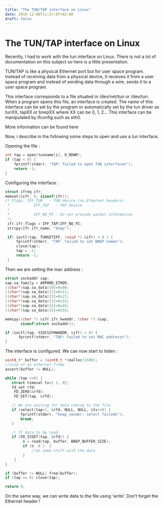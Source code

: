 ```yaml
---
title: "The TUN/TAP interface on Linux"
date: 2010-12-08T11:27:07+02:00
draft: false
---
```


# The TUN/TAP interface on Linux

Recently, I had to work with the tun interface on Linux. There is not a lot of documentation on this subject so here is a little presentation.

TUN/TAP is like a physical Ethernet port but for user space program. Instead of receiving data from a physical device, it receives it from a user space program and instead of sending data through a wire, sends it to a user space program.

This interface corresponds to a file situated in /dev/net/tun or /dev/tun. When a program opens this file, an interface is created. The name of this interface can be set by the program or automatically set by the tun driver as tunXX, tapXX or bnepXX where XX can be 0, 1, 2… This interface can be manipulated by ifconfig such as eth0.

More information can be found here

Now, i describe in the following some steps to open and use a tun interface.

Opening the file :

```c
int tap = open(tunname[i], O_RDWR);
if (tap < 0) {
    fprintf(stderr, "TAP: failed to open TUN interfacen");
    return -1;
}
```

Configuring the interface :

```c
struct ifreq ifr;
memset(&ifr, 0, sizeof(ifr));
/* Flags: IFF_TUN   - TUN device (no Ethernet headers)
 *           IFF_TAP   - TAP device
 *
 *           IFF_NO_PI - Do not provide packet information
 */
 ifr.ifr_flags = IFF_TAP|IFF_NO_PI;
 strcpy(ifr.ifr_name, "bnep");

 if( ioctl(tap, TUNSETIFF, (void *) &ifr) < 0 ) {
     fprintf(stderr, "TAP: failed to set BNEP namen");
     close(tap);
     tap = -1;
     return -1;
 }
```

Then we are setting the mac address :

```c
struct sockaddr sap;
sap.sa_family = ARPHRD_ETHER;
((char*)sap.sa_data)[0]=0x00;
((char*)sap.sa_data)[1]=0x11;
((char*)sap.sa_data)[2]=0x22;
((char*)sap.sa_data)[3]=0x33;
((char*)sap.sa_data)[4]=0x44;
((char*)sap.sa_data)[5]=0x55;

memcpy((char *) &ifr.ifr_hwaddr, (char *) &sap,
       sizeof(struct sockaddr));

if (ioctl(tap, SIOCSIFHWADDR, &ifr) < 0) {
      fprintf(stderr, "TAP: failed to set MAC addressn");
}
```

The interface is configured. We can now start to listen :

```c
uint8_t* buffer = (uint8_t *)malloc(1500);
//size of an ethernet frame
assert(buffer != NULL);

while (tap >=0) {
   struct timeval tv={ 1, 0};
   fd_set rfd;
    FD_ZERO(&rfd);
    FD_SET(tap, &rfd);

   // We are waiting for data coming to the file
   if (select(tap+1, &rfd, NULL, NULL, &tv)<0) {
       fprintf(stderr, "bnep_sender: select failedn");
       break;
   }

   // If data to be read
   if (FD_ISSET(tap, &rfd)) {
        n = read(tap, buffer, BNEP_BUFFER_SIZE);
        if (n  0 )  {
            //do some stuff with the data
        }
    }
}

if (buffer != NULL) free(buffer);
if (tap >= 0) close(tap);

return 0;
```

On the same way, we can write data to the file using ‘write’. Don’t forget the Ethernet header !
